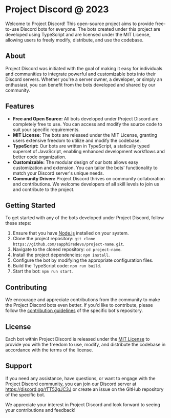 # Project Discord @ 2023

Welcome to Project Discord! This open-source project aims to provide free-to-use Discord bots for everyone. The bots created under this project are developed using TypeScript and are licensed under the MIT License, allowing users to freely modify, distribute, and use the codebase.

## About

Project Discord was initiated with the goal of making it easy for individuals and communities to integrate powerful and customizable bots into their Discord servers. Whether you're a server owner, a developer, or simply an enthusiast, you can benefit from the bots developed and shared by our community.

## Features

- **Free and Open Source:** All bots developed under Project Discord are completely free to use. You can access and modify the source code to suit your specific requirements.
- **MIT License:** The bots are released under the MIT License, granting users extensive freedom to utilize and modify the codebase.
- **TypeScript:** Our bots are written in TypeScript, a statically typed superset of JavaScript, enabling enhanced development workflows and better code organization.
- **Customizable:** The modular design of our bots allows easy customization and extension. You can tailor the bots' functionality to match your Discord server's unique needs.
- **Community Driven:** Project Discord thrives on community collaboration and contributions. We welcome developers of all skill levels to join us and contribute to the project.

## Getting Started

To get started with any of the bots developed under Project Discord, follow these steps:

1. Ensure that you have [Node.js](https://nodejs.org/en) installed on your system.
2. Clone the project repository: `git clone https://github.com/sapphiredevs/project-name.git`.
3. Navigate to the cloned repository: `cd project-name`.
4. Install the project dependencies: `npm install`.
5. Configure the bot by modifying the appropriate configuration files.
6. Build the TypeScript code: `npm run build`.
7. Start the bot: `npm run start`.

## Contributing

We encourage and appreciate contributions from the community to make the Project Discord bots even better. If you'd like to contribute, please follow the [contribution guidelines](./CONTRIBUTING.md) of the specific bot's repository.

## License

Each bot within Project Discord is released under the [MIT License](./LICENSE) to provide you with the freedom to use, modify, and distribute the codebase in accordance with the terms of the license.

## Support

If you need any assistance, have questions, or want to engage with the Project Discord community, you can join our Discord server at https://discord.gg/rTT52gJC3J or create an issue on the GitHub repository of the specific bot.

We appreciate your interest in Project Discord and look forward to seeing your contributions and feedback!
